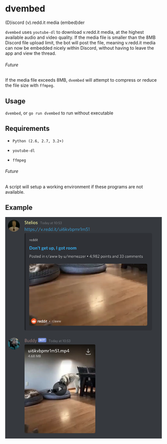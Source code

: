 # dvembed
(D)iscord (v).redd.it media (embed)der

`dvembed` uses `youtube-dl` to download v.redd.it media, at the highest available audio and video quality.
If the media file is smaller than the 8MB Discord file upload limit, the bot will post the file, meaning 
v.redd.it media can now be embedded nicely within Discord, without having to leave the app and view the 
thread.

###### Future
If the media file exceeds 8MB, `dvembed` will attempt to compress or reduce the file size with `ffmpeg`.

## Usage
`dvembed`, or `go run dvembed` to run without executable

## Requirements
- `Python (2.6, 2.7, 3.2+)`

- `youtube-dl`

- `ffmpeg`

###### Future
A script will setup a working environment if these programs are not available.

## Example
![Example](https://github.com/kepler471/dvembed/blob/master/example.png?raw=true)
